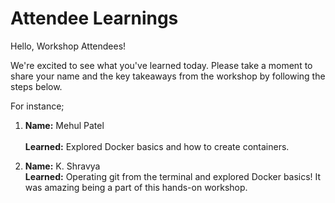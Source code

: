 # Attendee Learnings

Hello, Workshop Attendees!

We're excited to see what you've learned today. Please take a moment to share your name and the key takeaways from the workshop by following the steps below.

For instance; 
1. **Name:** Mehul Patel <br>          
   **Learned:** Explored Docker basics and how to create containers. 

2. **Name:** K. Shravya <br>
   **Learned:** Operating git from the terminal and explored Docker basics! It was amazing being a part of this hands-on workshop.
